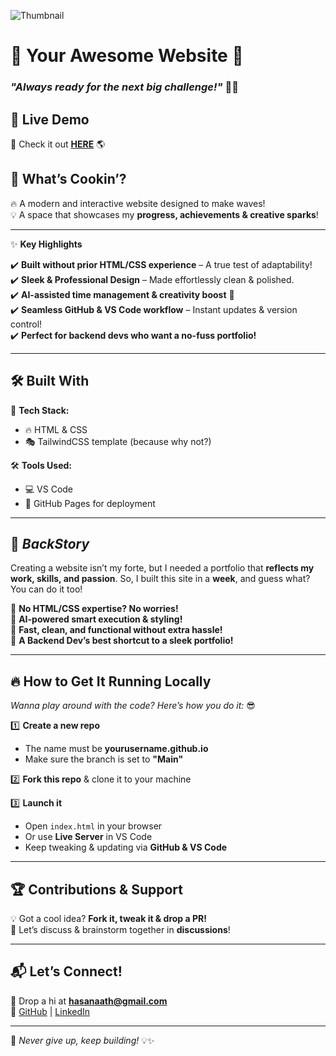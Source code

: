 ![Thumbnail](https://your-image-link.com/your-thumbnail.png)  

# 🌟 **Your Awesome Website** 🌟  
### _"Always ready for the next big challenge!"_ 🚀🔥  

## 🎯 **Live Demo**  
👀 Check it out **[HERE](https://aminahasanaath.github.io/)** 🌎  

## 🎨 **What’s Cookin’?**  
🔥 A modern and interactive website designed to make waves!  
💡 A space that showcases my **progress, achievements & creative sparks**!  

---  

✨ **Key Highlights**  

✔️ **Built without prior HTML/CSS experience** – A true test of adaptability!  
✔️ **Sleek & Professional Design** – Made effortlessly clean & polished.  
✔️ **AI-assisted time management & creativity boost** 🚀  
✔️ **Seamless GitHub & VS Code workflow** – Instant updates & version control!  
✔️ **Perfect for backend devs who want a no-fuss portfolio!**  

---  

## 🛠 **Built With**  
🎨 **Tech Stack:**  
- 🔥 HTML & CSS  
- 🎭 TailwindCSS template (because why not?)  

🛠 **Tools Used:**  
- 💻 VS Code  
- 🚀 GitHub Pages for deployment  

---  

## 📸 *BackStory*  
Creating a website isn’t my forte, but I needed a portfolio that **reflects my work, skills, and passion**. So, I built this site in a **week**, and guess what? You can do it too!  

🔹 **No HTML/CSS expertise? No worries!**  
🔹 **AI-powered smart execution & styling!**  
🔹 **Fast, clean, and functional without extra hassle!**  
🔹 **A Backend Dev’s best shortcut to a sleek portfolio!**  

---  

## 🔥 **How to Get It Running Locally**  
_Wanna play around with the code? Here’s how you do it:_ 😎  

1️⃣ **Create a new repo**  
   - The name must be **yourusername.github.io**  
   - Make sure the branch is set to **"Main"**  

2️⃣ **Fork this repo** & clone it to your machine  

3️⃣ **Launch it**  
   - Open `index.html` in your browser  
   - Or use **Live Server** in VS Code  
   - Keep tweaking & updating via **GitHub & VS Code**  

---  

## 🏆 **Contributions & Support**  
💡 Got a cool idea? **Fork it, tweak it & drop a PR!**  
💬 Let’s discuss & brainstorm together in **discussions**!  

---  

## 📬 **Let’s Connect!**  
💌 Drop a hi at **hasanaath@gmail.com**  
🔗 [GitHub](https://github.com/yourusername) | [LinkedIn](https://www.linkedin.com/in/amina-hasanaath-7033a1309)  

---  

🚀 _Never give up, keep building!_ 💡✨
